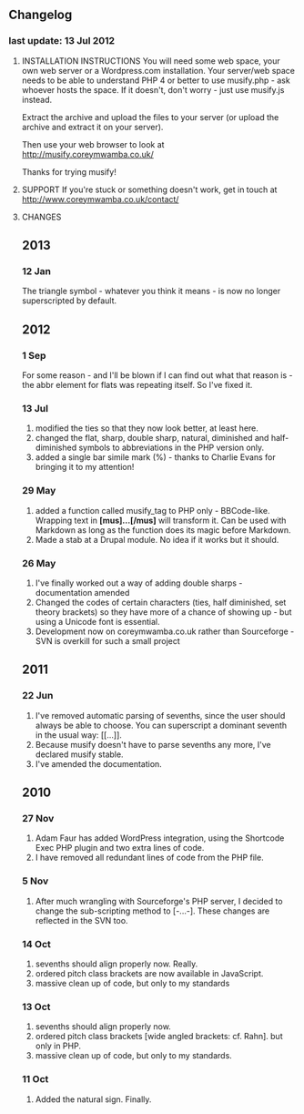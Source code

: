 ## Changelog
### last update: 13 Jul 2012

1. INSTALLATION INSTRUCTIONS
   You will need some web space, your own web server or a Wordpress.com installation.
   Your server/web space needs to be able to understand PHP 4 or better to use musify.php - ask whoever hosts the space. 
   If it doesn't, don't worry - just use musify.js instead.

   Extract the archive and upload the files to your server (or upload the archive and extract it on your server).
   
   Then use your web browser to look at <http://musify.coreymwamba.co.uk/>
   
   Thanks for trying musify!

2. SUPPORT
   If you're stuck or something doesn't work, get in touch at <http://www.coreymwamba.co.uk/contact/>

3. CHANGES
   ## 2013
   ### 12 Jan
   The triangle symbol - whatever you think it means - is now no longer superscripted by default.

   
   ## 2012
   ### 1 Sep
   For some reason - and I'll be blown if I can find out what that reason is - the abbr element for flats was repeating itself. So I've fixed it.
   ### 13 Jul
   1. modified the ties so that they now look better, at least here.
   2. changed the flat, sharp, double sharp, natural, diminished and half-diminished symbols to abbreviations in the PHP version only.
   3. added a single bar simile mark (%) - thanks to Charlie Evans for bringing it to my attention!
   
   ### 29 May
   1. added a function called musify_tag to PHP only - BBCode-like. Wrapping text in **[mus]...[/mus]** will transform it. Can be used with Markdown as long as the function does its magic before Markdown.
   2. Made a stab at a Drupal module. No idea if it works but it should.
   
   ### 26 May
   1. I've finally worked out a way of adding double sharps - documentation amended
   2. Changed the codes of certain characters (ties, half diminished,  set theory brackets) so they have more of a chance of showing up - but using a Unicode font is essential.
   3. Development now on coreymwamba.co.uk rather than Sourceforge - SVN is overkill for such a small project
   
   ## 2011
   ### 22 Jun
   1. I've removed automatic parsing of sevenths, since the user should always be able to choose. You can superscript a dominant seventh in the usual way: [[...]].
   2. Because musify doesn't have to parse sevenths any more, I've declared musify stable. 
   3. I've amended the documentation.
   
   ## 2010
   ### 27 Nov
   1. Adam Faur has added WordPress integration, using the Shortcode Exec PHP plugin and two extra lines of code.
   2. I have removed all redundant lines of code from the PHP file.
   
   ### 5 Nov
   1. After much wrangling with Sourceforge's PHP server, I decided to change the sub-scripting method to [-...-]. These changes are reflected in the SVN too.
   
   ### 14 Oct 
   1. sevenths should align properly now. Really.
   2. ordered pitch class brackets are now available in JavaScript.
   3. massive clean up of code, but only to my standards
   
   ### 13 Oct
   1. sevenths should align properly now.
   2. ordered pitch class brackets [wide angled brackets: cf. Rahn]. but only in PHP.
   3. massive clean up of code, but only to my standards.

   ### 11 Oct
   1. Added the natural sign. Finally.
